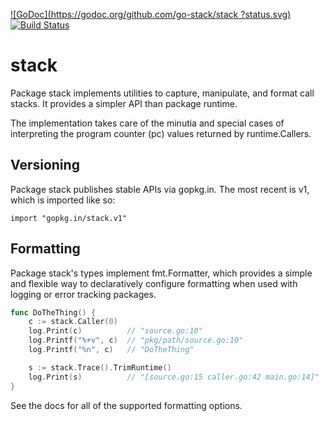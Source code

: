 [![GoDoc](https://godoc.org/github.com/go-stack/stack
?status.svg)](https://godoc.org/github.com/go-stack/stack
) [![Build Status](https://travis-ci.org/go-stack/stack.svg?branch=master)](https://travis-ci.org/go-stack/stack)

# stack

Package stack implements utilities to capture, manipulate, and format call
stacks. It provides a simpler API than package runtime.

The implementation takes care of the minutia and special cases of interpreting
the program counter (pc) values returned by runtime.Callers.

## Versioning

Package stack publishes stable APIs via gopkg.in. The most recent is v1, which
is imported like so:

    import "gopkg.in/stack.v1"

## Formatting

Package stack's types implement fmt.Formatter, which provides a simple and
flexible way to declaratively configure formatting when used with logging or
error tracking packages.

```go
func DoTheThing() {
    c := stack.Caller(0)
    log.Print(c)          // "source.go:10"
    log.Printf("%+v", c)  // "pkg/path/source.go:10"
    log.Printf("%n", c)   // "DoTheThing"

    s := stack.Trace().TrimRuntime()
    log.Print(s)          // "[source.go:15 caller.go:42 main.go:14]"
}
```

See the docs for all of the supported formatting options.
